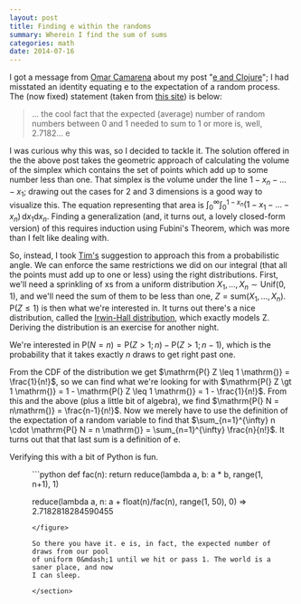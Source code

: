 ```yaml
---
layout: post
title: Finding e within the randoms
summary: Wherein I find the sum of sums
categories: math
date: 2014-07-16
---
```


<section>

I got a message from [Omar Camarena](http://www.math.harvard.edu/~oantolin/)
about my post "[e and Clojure](/p/e-and-clojure)"; I had misstated an identity
equating e to the expectation of a random process. The (now fixed) statement (taken
from
[this site](http://www.mostlymaths.net/2010/08/and-e-appears-from-nowhere.html))
is below:

> ... the cool fact that the expected (average) number of random numbers between
> 0 and 1 needed to sum to 1 or more is, well, 2.7182… e

I was curious why this was, so I decided to tackle it. The solution offered in
the the above post takes the geometric approach of calculating the volume of the
simplex which contains the set of points which add up to some number less than
one. That simplex is the volume under the line $1-x_n - \ldots - x_1$; drawing
out the cases for 2 and 3 dimensions is a good way to visualize this. The
equation representing that area is $\int_0^\infty \int_0^{1-x_n}
(1-x_1-\dots-x_n) \, \mathrm{d}x_1 \mathrm{d}x_n$. Finding a generalization
(and, it turns out, a lovely closed-form version) of this requires induction
using Fubini's Theorem, which was more than I felt like dealing with.

So, instead, I took [Tim's](https://github.com/timodonnell) suggestion to
approach this from a probabilistic angle. We can enforce the same restrictions
we did on our integral (that all the points must add up to one or less) using
the right distributions. First, we'll need a sprinkling of xs from a uniform
distribution $X_1, \dots, X_n \sim \mathrm{Unif(0, 1)}$, and we'll need the sum of
them to be less than one, $Z = \mathrm{sum(} X_1, \dots, X_n \mathrm{)}$.
$\mathrm{P(} Z \leq 1 \mathrm{)}$ is then what we're interested in. It turns out
there's a nice distribution, called the
[Irwin-Hall distribution](http://en.wikipedia.org/wiki/Irwin%E2%80%93Hall_distribution),
which exactly models Z. Deriving the distribution is an exercise for another
night.

We're interested in $\mathrm{P(} N = n\mathrm{)} = \mathrm{P(} Z > 1; n
\mathrm{)} - \mathrm{P(} Z > 1; n - 1 \mathrm{)}$, which is the probability that
it takes exactly $n$ draws to get right past one.

From the CDF of the distribution we get $\mathrm{P(} Z \leq 1 \mathrm{)} =
\frac{1}{n!}$, so we can find what we're looking for with $\mathrm{P(} Z \gt 1
\mathrm{)} = 1 - \mathrm{P(} Z \leq 1 \mathrm{)} = 1 - \frac{1}{n!}$. From this
and the above (plus a little bit of algebra), we find $\mathrm{P(} N =
n\mathrm{)} = \frac{n-1}{n!}$. Now we merely have to use the definition of the
expectation of a random variable to find that $\sum_{n=1}^{\infty} n \cdot
\mathrm{P(} N = n \mathrm{)} = \sum_{n=1}^{\infty} \frac{n}{n!}$. It turns out
that that last sum is a definition of e.

Verifying this with a bit of Python is fun.

<figure>
```python
def fac(n): return reduce(lambda a, b: a * b, range(1, n+1), 1)

reduce(lambda a, n: a + float(n)/fac(n), range(1, 50), 0)
=> 2.7182818284590455
```
</figure>

So there you have it. e is, in fact, the expected number of draws from our pool
of uniform 0&mdash;1 until we hit or pass 1. The world is a saner place, and now
I can sleep.

</section>
